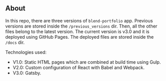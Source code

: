 ## About

In this repo, there are three versions of `blend-portfolio` app. Previous versions are stored inside the `/previous_versions` dir. Then, all the other files belong to the latest version. The current version is v3.0 and it is deployed using GitHub Pages. The deployed files are stored inside the `/docs` dir.

Technologies used:

- V1.0: Static HTML pages which are combined at build time using Gulp.
- V2.0: Custom configuration of React with Babel and Webpack.
- V3.0: Gatsby.
